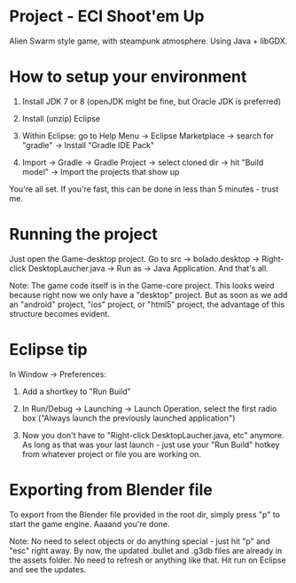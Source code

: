 # Project - ECI Shoot'em Up

Alien Swarm style game, with steampunk atmosphere. Using Java + libGDX.

# How to setup your environment

1) Install JDK 7 or 8 (openJDK might be fine, but Oracle JDK is preferred)

2) Install (unzip) Eclipse

3) Within Eclipse: go to Help Menu -> Eclipse Marketplace -> search for "gradle" -> Install "Gradle IDE Pack"

4) Import -> Gradle -> Gradle Project -> select cloned dir -> hit "Build model" -> Import the projects that show up


You're all set. If you're fast, this can be done in less than 5 minutes - trust me.

# Running the project

Just open the Game-desktop project. Go to src -> bolado.desktop -> Right-click DesktopLaucher.java -> Run as -> Java Application. And that's all.

Note: The game code itself is in the Game-core project. This looks weird because right now we only have a "desktop" project. But as soon as we add an "android" project, "ios" project, or "html5" project, the advantage of this structure becomes evident.

# Eclipse tip

In Window -> Preferences:

1) Add a shortkey to "Run Build"

2) In Run/Debug -> Launching -> Launch Operation, select the first radio box ("Always launch the previously launched application")

3) Now you don't have to "Right-click DesktopLaucher.java, etc" anymore. As long as that was your last launch - just use your "Run Build" hotkey from whatever project or file you are working on. 

# Exporting from Blender file

To export from the Blender file provided in the root dir, simply press "p" to start the game engine. Aaaand you're done. 

Note: No need to select objects or do anything special - just hit "p" and "esc" right away.  By now, the updated .bullet and .g3db files are already in the assets folder. No need to refresh or anything like that. Hit run on Eclipse and see the updates. 
